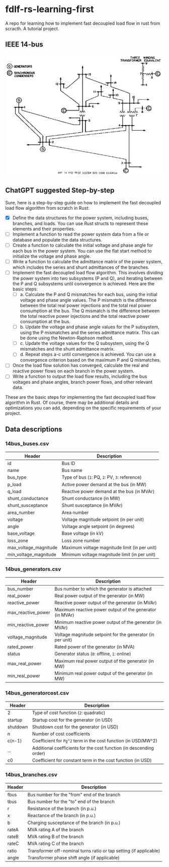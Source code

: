 # fdlf-rs-learning-first
A repo for learning how to implement fast decoupled load flow in rust from scracth. A tutorial project.


## IEEE 14-bus
![IEEE 14-bus system](data/14bus.jpg)

## ChatGPT suggested Step-by-step
Sure, here is a step-by-step guide on how to implement the fast decoupled load flow algorithm from scratch in Rust:

- [x] Define the data structures for the power system, including buses, branches, and loads. You can use Rust structs to represent these elements and their properties.
- [ ] Implement a function to read the power system data from a file or database and populate the data structures.
- [ ] Create a function to calculate the initial voltage and phase angle for each bus in the power system. You can use the flat start method to initialize the voltage and phase angle.
- [ ] Write a function to calculate the admittance matrix of the power system, which includes the series and shunt admittances of the branches.
- [ ] Implement the fast decoupled load flow algorithm. This involves dividing the power system into two subsystems (P and Q), and iterating between the P and Q subsystems until convergence is achieved. Here are the basic steps:
    - [ ] a. Calculate the P and Q mismatches for each bus, using the initial voltage and phase angle values. The P mismatch is the difference between the total real power injections and the total real power consumption at the bus. The Q mismatch is the difference between the total reactive power injections and the total reactive power consumption at the bus.
    - [ ] b. Update the voltage and phase angle values for the P subsystem, using the P mismatches and the series admittance matrix. This can be done using the Newton-Raphson method.
    - [ ] c. Update the voltage values for the Q subsystem, using the Q mismatches and the shunt admittance matrix.
    - [ ] d. Repeat steps a-c until convergence is achieved. You can use a convergence criterion based on the maximum P and Q mismatches.
- [ ] Once the load flow solution has converged, calculate the real and reactive power flows on each branch in the power system.
- [ ] Write a function to output the load flow results, including the bus voltages and phase angles, branch power flows, and other relevant data.

These are the basic steps for implementing the fast decoupled load flow algorithm in Rust. Of course, there may be additional details and optimizations you can add, depending on the specific requirements of your project.

## Data descriptions
### 14bus_buses.csv
| Header   | Description                                                           |
|----------|-----------------------------------------------------------------------|
| id       | Bus ID                                                                |
| name     | Bus name                                                              |
| bus_type | Type of bus (`1`: PQ, `2`: PV, `3`: reference)                        |
| p_load   | Active power demand at the bus (in MW)                                |
| q_load   | Reactive power demand at the bus (in MVAr)                            |
| shunt_conductance       | Shunt conductance (in MW)                                             |
| shunt_susceptance       | Shunt susceptance (in MVAr)                                           |
| area_number     | Area number                                                           |
| voltage  | Voltage magnitude setpoint (in per unit)                              |
| angle    | Voltage angle setpoint (in degrees)                                    |
| base_voltage   | Base voltage (in kV)                                                  |
| loss_zone     | Loss zone number                                                       |
| max_voltage_magnitude     | Maximum voltage magnitude limit (in per unit)                         |
| min_voltage_magnitude     | Minimum voltage magnitude limit (in per unit)                         |

### 14bus_generators.csv
| Header | Description                                              |
|--------|----------------------------------------------------------|
| bus_number    | Bus number to which the generator is attached            |
| real_power     | Real power output of the generator (in MW)                |
| reactive_power     | Reactive power output of the generator (in MVAr)          |
| max_reactive_power   | Maximum reactive power output of the generator (in MVAr) |
| min_reactive_power   | Minimum reactive power output of the generator (in MVAr) |
| voltage_magnitude     | Voltage magnitude setpoint for the generator (in per unit)|
| rated_power  | Rated power of the generator (in MVA)                     |
| status | Generator status (`0`: offline, `1`: online)             |
| max_real_power   | Maximum real power output of the generator (in MW)        |
| min_real_power   | Minimum real power output of the generator (in MW)        |

### 14bus_generatorcost.csv
| Header | Description                                                     |
|--------|-----------------------------------------------------------------|
| 2      | Type of cost function (`2`: quadratic)                          |
| startup| Startup cost for the generator (in USD)                         |
| shutdown| Shutdown cost for the generator (in USD)                         |
| n      | Number of cost coefficients                                      |
| c(n-1) | Coefficient for `Pg^2` term in the cost function (in USD/MW^2)   |
| ...    | Additional coefficients for the cost function (in descending order) |
| c0     | Coefficient for constant term in the cost function (in USD)     |

### 14bus_branches.csv
| Header | Description                                                         |
|--------|---------------------------------------------------------------------|
| fbus   | Bus number for the "from" end of the branch                          |
| tbus   | Bus number for the "to" end of the branch                            |
| r      | Resistance of the branch (in p.u.)                                   |
| x      | Reactance of the branch (in p.u.)                                    |
| b      | Charging susceptance of the branch (in p.u.)                         |
| rateA  | MVA rating A of the branch                                           |
| rateB  | MVA rating B of the branch                                           |
| rateC  | MVA rating C of the branch                                           |
| ratio  | Transformer off-nominal turns ratio or tap setting (if applicable)   |
| angle  | Transformer phase shift angle (if applicable)                       
